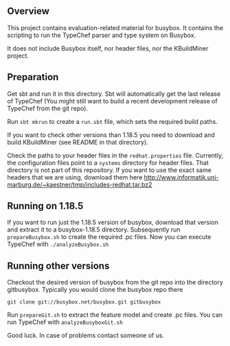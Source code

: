 Overview
--------

This project contains evaluation-related material for busybox. It contains the scripting to run the TypeChef parser and type system on Busybox.

It does not include Busybox itself, nor header files, nor the KBuildMiner project.


Preparation
-----------
Get sbt and run it in this directory. Sbt will automatically get the last release of TypeChef (You might still want to build a recent development release of TypeChef from the git repo).

Run `sbt mkrun` to create a `run.sbt` file, which sets the required build paths.

If you want to check other versions than 1.18.5 you need to download and build KBuildMiner (see README in that directory).

Check the paths to your header files in the `redhat.properties` file. Currently, the configuration files point to a `systems` directory for header files. That directory is not part of this repository. If you want to use the exact same headers that we are using, download them here http://www.informatik.uni-marburg.de/~kaestner/tmp/includes-redhat.tar.bz2




Running on 1.18.5
-----------------

If you want to run just the 1.18.5 version of busybox, download that version and extract it to a busybox-1.18.5 directory. Subsequently run `prepareBusybox.sh` to create the required .pc files.
Now you can execute TypeChef with `./analyzeBusybox.sh`


Running other versions
----------------------

Checkout the desired version of busybox from the git repo into the directory gitbusybox. Typically you would clone the busybox repo there

	git clone git://busybox.net/busybox.git gitbusybox

Run `prepareGit.sh` to extract the feature model and create .pc files. 
You can run TypeChef with `analyzeBusyboxGit.sh`



Good luck. In case of problems contact someone of us.
